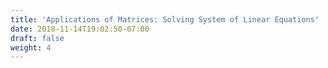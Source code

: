 ```yaml
---
title: 'Applications of Matrices: Solving System of Linear Equations'
date: 2018-11-14T19:02:50-07:00
draft: false
weight: 4
---
```

